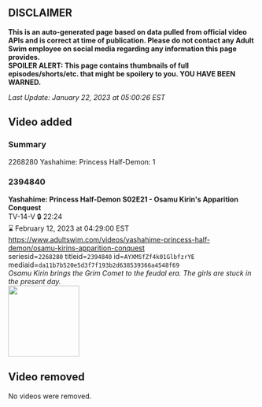 ## DISCLAIMER
**This is an auto-generated page based on data pulled from official video APIs and is correct at time of publication. Please do not contact any Adult Swim employee on social media regarding any information this page provides.**  
**SPOILER ALERT: This page contains thumbnails of full episodes/shorts/etc. that might be spoilery to you. YOU HAVE BEEN WARNED.**  

_Last Update: January 22, 2023 at 05:00:26 EST_
## Video added
### Summary
2268280 Yashahime: Princess Half-Demon: 1  
### 2394840
**Yashahime: Princess Half-Demon S02E21 - Osamu Kirin's Apparition Conquest**  
TV-14-V 🔒 22:24  
⌛ February 12, 2023 at 04:29:00 EST  
https://www.adultswim.com/videos/yashahime-princess-half-demon/osamu-kirins-apparition-conquest  
seriesid=`2268280` titleid=`2394840` id=`AYXMSfZf4k01GlbfzrYE` mediaid=`da11b7b520e5d3f7f193b2d638539366a4548f69`  
_Osamu Kirin brings the Grim Comet to the feudal era. The girls are stuck in the present day._  
<a href="https://media.cdn.adultswim.com/uploads/20230121/thumbnails/2_23121147312-yashahime221Still001tiny.png"><img src="https://media.cdn.adultswim.com/uploads/20230121/thumbnails/2_23121147312-yashahime221Still001tiny.png" height="144px" /></a>
## Video removed
No videos were removed.  

